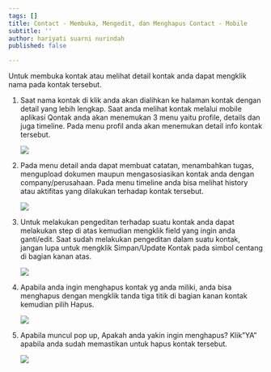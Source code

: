 ```yaml
---
tags: []
title: Contact - Membuka, Mengedit, dan Menghapus Contact - Mobile
subtitle: ''
author: hariyati suarni nurindah
published: false

---
```

Untuk membuka kontak atau melihat detail kontak anda dapat mengklik nama pada kontak tersebut. 

1. Saat nama kontak di klik anda akan dialihkan ke halaman kontak dengan detail yang lebih lengkap. Saat anda melihat kontak melalui mobile aplikasi Qontak anda akan menemukan 3 menu yaitu profile, details dan juga timeline. Pada menu profil anda akan menemukan detail info kontak tersebut.

   ![](/uploads/mengeditkontakmobile5.jpeg) 
2. Pada menu detail anda dapat membuat catatan, menambahkan tugas, mengupload dokumen maupun mengasosiasikan kontak anda dengan company/perusahaan. Pada menu timeline anda bisa melihat history atau aktifitas yang dilakukan terhadap kontak tersebut.

   ![](/uploads/mengeditkontakmobile3.jpeg)
3. Untuk melakukan pengeditan terhadap suatu kontak anda dapat melakukan step di atas kemudian mengklik field yang ingin anda ganti/edit. Saat sudah melakukan pengeditan dalam suatu kontak, jangan lupa untuk mengklik Simpan/Update Kontak pada simbol centang di bagian kanan atas.

   ![](/uploads/mengeditkontakmobile2.jpeg)
4. Apabila anda ingin menghapus kontak yg anda miliki, anda bisa menghapus dengan mengklik tanda tiga titik di bagian kanan kontak kemudian pilih Hapus. 

   ![](/uploads/mengeditkontakmobile6.jpeg)
5. Apabila muncul pop up, Apakah anda yakin ingin menghapus? Klik”YA” apabila anda sudah memastikan untuk hapus kontak tersebut.

   ![](/uploads/mengeditkontakmobile1.jpeg)

 